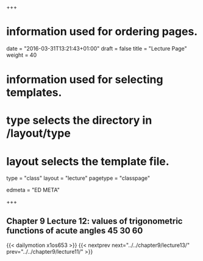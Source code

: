 +++
# information used for ordering pages.
date = "2016-03-31T13:21:43+01:00"
draft = false
title = "Lecture Page"
weight = 40

# information used for selecting templates.
# type selects the directory in /layout/type
# layout selects the template file.

type   = "class"
layout = "lecture"
pagetype = "classpage"





edmeta = "ED META"

+++
## Chapter 9 Lecture 12: values of trigonometric functions of acute angles 45 30 60
{{< dailymotion x1os653 >}}
{{< nextprev next="../../chapter9/lecture13/"     prev="../../chapter9/lecture11/"  >}}

